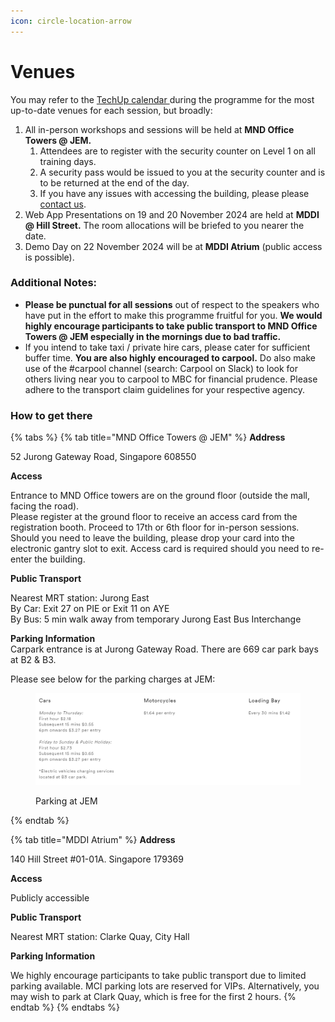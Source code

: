 ```yaml
---
icon: circle-location-arrow
---
```


# Venues

You may refer to the [TechUp calendar ](tech-up-calendar.md)during the programme for the most up-to-date venues for each session, but broadly:

1. All in-person workshops and sessions will be held at **MND Office Towers @ JEM.**
   1. Attendees are to register with the security counter on Level 1 on all training days.
   2. A security pass would be issued to you at the security counter and is to be returned at the end of the day.
   3. If you have any issues with accessing the building, please please [contact us](contact-persons.md).
2. Web App Presentations on 19 and 20 November 2024 are held at **MDDI @ Hill Street.** The room allocations will be briefed to you nearer the date.
3. Demo Day on 22 November 2024 will be at **MDDI Atrium** (public access is possible).

### Additional Notes: <a href="#additional-notes" id="additional-notes"></a>

* **Please be punctual for all sessions** out of respect to the speakers who have put in the effort to make this programme fruitful for you. **We would highly encourage participants to take public transport to MND Office Towers @ JEM especially in the mornings due to bad traffic.**
* If you intend to take taxi / private hire cars, please cater for sufficient buffer time. **You are also highly encouraged to carpool.** Do also make use of the #carpool channel (search: Carpool on Slack) to look for others living near you to carpool to MBC for financial prudence. Please adhere to the transport claim guidelines for your respective agency.

### How to get there

{% tabs %}
{% tab title="MND Office Towers @ JEM" %}
**Address**

52 Jurong Gateway Road, Singapore 608550

**Access**

Entrance to MND Office towers are on the ground floor (outside the mall, facing the road).\
Please register at the ground floor to receive an access card from the registration booth. Proceed to 17th or 6th floor for in-person sessions. Should you need to leave the building, please drop your card into the electronic gantry slot to exit. Access card is required should you need to re-enter the building.&#x20;

**Public Transport**

Nearest MRT station: Jurong East\
By Car: Exit 27 on PIE or Exit 11 on AYE\
By Bus: 5 min walk away from temporary Jurong East Bus Interchange

**Parking Information**\
Carpark entrance is at Jurong Gateway Road. There are 669 car park bays at B2 & B3.

Please see below for the parking charges at JEM:

<figure><img src="../.gitbook/assets/image (2) (1).png" alt=""><figcaption><p>Parking at JEM</p></figcaption></figure>
{% endtab %}

{% tab title="MDDI Atrium" %}
**Address**

140 Hill Street #01-01A. Singapore 179369

**Access**

Publicly accessible

**Public Transport**

Nearest MRT station: Clarke Quay, City Hall

**Parking Information**

We highly encourage participants to take public transport due to limited parking available. MCI parking lots are reserved for VIPs. Alternatively, you may wish to park at Clark Quay, which is free for the first 2 hours.
{% endtab %}
{% endtabs %}
